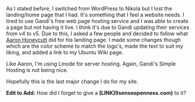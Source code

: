 <!--
.. title: Landing Page Now Live!
.. slug: landing-page-now-live
.. date: 2018-02-18 13:36:41 UTC-05:00
.. tags: news
.. category: 
.. link: 
.. description: 
.. type: text
-->

As I stated before, I switched from WordPress to Nikola but I lost the landing/home page that I had. It's something that I feel a website needs. I tired to use Gandi's free web page hosting service and I was able to create a page but not having it live. I think it's due to Gandi updating their services from v4 to v5. Due to this, I asked a few people and decided to follow what [Aaron Honeycutt](https://ahoneybun.net/) did for his landing page. I made some changes though which are the color scheme to match the logo's, made the text to suit my liking, and added a link to my Ubuntu Wiki page.

Like Aaron, I'm using Linode for server hosting. Again, Gandi's Simple Hosting is not being nice.

Hopefully this is the last major change I do for my site.

**Edit to Add:** How did I forget to give a **[LINK]9senseopenness.com)** to it?
